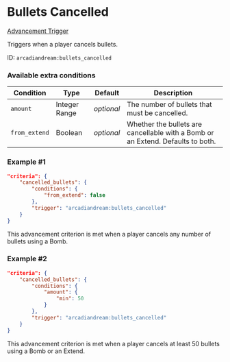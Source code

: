 # Bullets Cancelled

[Advancement Trigger](../advancement_triggers.md)

Triggers when a player cancels bullets.

ID: `arcadiandream:bullets_cancelled`

### Available extra conditions

Condition  | Type | Default | Description
-------|------|---------|-------------
`amount` | Integer Range | *optional* | The number of bullets that must be cancelled.
`from_extend` | Boolean | *optional*  | Whether the bullets are cancellable with a Bomb or an Extend. Defaults to both.

### Example #1

```json
"criteria": {
    "cancelled_bullets": {
        "conditions": {
            "from_extend": false
        },
        "trigger": "arcadiandream:bullets_cancelled"
    }
}
```

This advancement criterion is met when a player cancels any number of bullets using a Bomb.

### Example #2

```json
"criteria": {
    "cancelled_bullets": {
        "conditions": {
            "amount": {
                "min": 50
            }
        },
        "trigger": "arcadiandream:bullets_cancelled"
    }
}
```

This advancement criterion is met when a player cancels at least 50 bullets using a Bomb or an Extend.